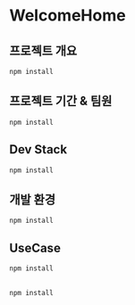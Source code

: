 # WelcomeHome

## 프로젝트 개요
```
npm install
```

## 프로젝트 기간 & 팀원
```
npm install
```
## Dev Stack
```
npm install
```
## 개발 환경
```
npm install
```
## UseCase
```
npm install
```

## 
```
npm install
```
